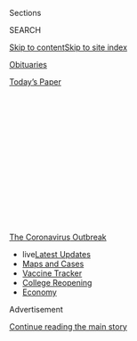 <div id="app">

<div>

<div>

<div>

<div class="NYTAppHideMasthead css-1q2w90k e1suatyy0">

<div class="section css-ui9rw0 e1suatyy2">

<div class="css-eph4ug er09x8g0">

<div class="css-6n7j50">

</div>

<span class="css-1dv1kvn">Sections</span>

<div class="css-10488qs">

<span class="css-1dv1kvn">SEARCH</span>

</div>

[Skip to content](#site-content)[Skip to site
index](#site-index)

</div>

<div id="masthead-section-label" class="css-1wr3we4 eaxe0e00">

[Obituaries](https://www.nytimes.com/section/obituaries)

</div>

<div class="css-10698na e1huz5gh0">

</div>

</div>

<div id="masthead-bar-one" class="section hasLinks css-15hmgas e1csuq9d3">

<div class="css-uqyvli e1csuq9d0">

</div>

<div class="css-1uqjmks e1csuq9d1">

</div>

<div class="css-9e9ivx">

[](https://myaccount.nytimes.com/auth/login?response_type=cookie&client_id=vi)

</div>

<div class="css-1bvtpon e1csuq9d2">

[Today’s
Paper](https://www.nytimes.com/section/todayspaper)

</div>

</div>

</div>

</div>

<div data-aria-hidden="false">

<div id="site-content" data-role="main">

<div>

<div class="css-1aor85t" style="opacity:0.000000001;z-index:-1;visibility:hidden">

<div class="css-1hqnpie">

<div class="css-epjblv">

<span class="css-17xtcya">[Obituaries](/section/obituaries)</span><span class="css-x15j1o">|</span><span class="css-fwqvlz">Roy
Horn, Who Dazzled Audiences as Half of Siegfried & Roy, Dies at
75</span>

</div>

<div class="css-k008qs">

<div class="css-1iwv8en">

<span class="css-18z7m18"></span>

<div>

</div>

</div>

<span class="css-1n6z4y">https://nyti.ms/3dAjcPf</span>

<div class="css-1705lsu">

<div class="css-4xjgmj">

<div class="css-4skfbu" data-role="toolbar" data-aria-label="Social Media Share buttons, Save button, and Comments Panel with current comment count" data-testid="share-tools">

  - 
  - 
  - 
  - 
    
    <div class="css-6n7j50">
    
    </div>

  - 

</div>

</div>

</div>

</div>

</div>

</div>

<div id="NYT_TOP_BANNER_REGION" class="css-13pd83m">

<div>

<div id="styln-prism-menu-1592847958612" class="section interactive-content interactive-size-medium css-1edisqu">

<div class="css-17ih8de interactive-body">

<div id="scroll-container" class="css-1gj85ro">

[<span class="styln-title-wrap"><span class="css-1pje3qr">The
Coronavirus</span><span class="css-1pje3qr">
Outbreak</span></span>](https://www.nytimes.com/news-event/coronavirus?action=click&pgtype=Article&state=default&region=TOP_BANNER&context=storylines_menu)

  - <span class="css-kqxiym" data-emphasize="true">live</span>[Latest
    Updates](https://www.nytimes.com/2020/08/03/world/coronavirus-covid-19.html?action=click&pgtype=Article&state=default&region=TOP_BANNER&context=storylines_menu)
  - [Maps and
    Cases](https://www.nytimes.com/interactive/2020/us/coronavirus-us-cases.html?action=click&pgtype=Article&state=default&region=TOP_BANNER&context=storylines_menu)
  - [Vaccine
    Tracker](https://www.nytimes.com/interactive/2020/science/coronavirus-vaccine-tracker.html?action=click&pgtype=Article&state=default&region=TOP_BANNER&context=storylines_menu)
  - [College
    Reopening](https://www.nytimes.com/2020/08/02/us/covid-college-reopening.html?action=click&pgtype=Article&state=default&region=TOP_BANNER&context=storylines_menu)
  - [Economy](https://www.nytimes.com/live/2020/08/03/business/stock-market-today-coronavirus?action=click&pgtype=Article&state=default&region=TOP_BANNER&context=storylines_menu)

</div>

</div>

</div>

</div>

</div>

<div id="top-wrapper" class="css-1sy8kpn">

<div id="top-slug" class="css-l9onyx">

Advertisement

</div>

[Continue reading the main
story](#after-top)

<div class="ad top-wrapper" style="text-align:center;height:100%;display:block;min-height:250px">

<div id="top" class="place-ad" data-position="top" data-size-key="top">

</div>

</div>

<div id="after-top">

</div>

</div>

<div>

<div id="sponsor-wrapper" class="css-1hyfx7x">

<div id="sponsor-slug" class="css-19vbshk">

Supported by

</div>

[Continue reading the main
story](#after-sponsor)

<div id="sponsor" class="ad sponsor-wrapper" style="text-align:center;height:100%;display:block">

</div>

<div id="after-sponsor">

</div>

</div>

<div class="css-186x18t">

Those We’ve Lost

</div>

<div class="css-1vkm6nb ehdk2mb0">

# Roy Horn, Who Dazzled Audiences as Half of Siegfried & Roy, Dies at 75

</div>

He and his partner mesmerized crowds for decades, using a stunning mix
of magic, costumes and exotic animals. He died of complications of
Covid-19.

<div class="css-79elbk" data-testid="photoviewer-wrapper">

<div class="css-z3e15g" data-testid="photoviewer-wrapper-hidden">

</div>

<div class="css-1a48zt4 ehw59r15" data-testid="photoviewer-children">

![<span class="css-16f3y1r e13ogyst0" data-aria-hidden="true">The
magicians Siegfried Fischbacher, left, and Roy Horn at a benefit show in
Las Vegas in 2001. Their long-running production was one of the most
successful in Las Vegas
history.</span><span class="css-cnj6d5 e1z0qqy90" itemprop="copyrightHolder"><span class="css-1ly73wi e1tej78p0">Credit...</span><span><span>Ethan
Miller/Las Vegas Sun, via
Reuters</span></span></span>](https://static01.nyt.com/images/2020/05/10/us/politics/08horn-obit/merlin_10910529_bb270e2c-169e-4b6a-82f7-f252d2ac17a3-articleLarge.jpg?quality=75&auto=webp&disable=upscale)

</div>

</div>

<div class="css-18e8msd">

<div class="css-vp77d3 epjyd6m0">

<div class="css-1baulvz">

By [<span class="css-1baulvz last-byline" itemprop="name">Robert D.
McFadden</span>](https://www.nytimes.com/by/robert-d-mcfadden)

</div>

</div>

  - 
    
    <div class="css-ld3wwf e16638kd2">
    
    Published May 8, 2020Updated May 18,
    2020
    
    </div>

  - 
    
    <div class="css-4xjgmj">
    
    <div class="css-pvvomx" data-role="toolbar" data-aria-label="Social Media Share buttons, Save button, and Comments Panel with current comment count" data-testid="share-tools">
    
      - 
      - 
      - 
      - 
        
        <div class="css-6n7j50">
        
        </div>
    
      - 
    
    </div>
    
    </div>

</div>

</div>

<div class="section meteredContent css-1r7ky0e" name="articleBody" itemprop="articleBody">

<div class="css-1fanzo5 StoryBodyCompanionColumn">

<div class="css-53u6y8">

*This obituary is part of a series about people who have died in the
coronavirus pandemic. Read about others*
[*here*](https://www.nytimes.com/series/people-who-have-died-of-the-coronavirus)*.*

Roy Horn, who levitated tigers, made elephants disappear, turned himself
into a python and mesmerized Las Vegas audiences for decades as half of
the famed illusionist team [Siegfried &
Roy](http://siegfriedandroy.com/), died on Friday in Las Vegas. He was
75.

The cause was complications of Covid-19, the disease caused by the
coronavirus, according to his publicist, Dave Kirvin. Mr. Horn, who
lived in Las Vegas, tested positive for the virus last week and died at
MountainView Hospital, Mr. Kirvin said.

The German-born Mr. Horn and Siegfried Fischbacher’s long-running
production, one of the most successful in Las Vegas history, ended on
Oct. 3, 2003, when Mr. Horn, on his 59th birthday, was [mauled by
a 400-pound white
tiger](https://www.nytimes.com/2003/10/06/us/onstage-attack-casts-pall-over-las-vegas-strip.html)
that lunged at his throat and dragged him offstage before a stunned
capacity crowd of 1,500 at [MGM’s Mirage hotel and
casino](https://mirage.mgmresorts.com/en.html).

</div>

</div>

<div class="css-1fanzo5 StoryBodyCompanionColumn">

<div class="css-53u6y8">

An aide yanked the tiger’s tail, leapt on its back and tried to pry open
its jaws. Another sprayed it with a fire extinguisher until it let go.
But Mr. Horn’s windpipe had been crushed, and an artery carrying oxygen
to his brain was damaged. He suffered a stroke and partial paralysis on
his left side, underwent two operations at University Medical Center in
Las Vegas and was placed on life support.

After weeks in critical condition, however, Mr. Horn began a long
recovery, with rehabilitation at the U.C.L.A. Medical Center in Los
Angeles. In 2004 he returned to his home in Las Vegas, and within months
he was walking again with assistance. There was even talk of a comeback,
but medical experts and entertainment moguls considered it highly
unlikely.

In February 2009, Siegfried and Roy made one final appearance with a
tiger, a benefit performance for the Lou Ruvo Center for Brain Health in
Las Vegas. They officially retired from show business in 2010.

## A Sorcerer’s Extravaganza

Mr. Horn and Mr. Fischbacher dazzled Las Vegas crowds for 35 years with
[a sorcerer’s extravaganza](https://www.youtube.com/watch?v=jun11ng8WaM)
that combined the glitz of sequined costumes and feathered headdresses
with smoke-and-laser magic and the circus thrills of exotic animals,
including rare white tigers and white lions. Under their spells, a white
tiger turned into a beautiful woman, [a six-ton elephant
vanished](https://www.youtube.com/watch?v=Vk48Dry8KzY), a tiger floated
out over the audience, and Mr. Horn slithered down and became a snake.

“The world has lost one of the greats of magic, but I have lost my best
friend,” Mr. Fischbacher said in a statement on Friday. “From the moment
we met, I knew Roy and I, together, would change the world. There could
be no Siegfried without Roy, and no Roy without Siegfried.”

</div>

</div>

<div class="css-1fanzo5 StoryBodyCompanionColumn">

<div class="css-53u6y8">

The two showmen performed in Europe, Japan and elsewhere. They were
featured in a 1999 3-D Imax movie and a 1994 television special and
appeared at Radio City Music Hall in New York. They broke records for
the longest-running act in Las Vegas and were among the most popular and
highly paid performers on the Strip. They also wrote a book, “Siegfried
and Roy: Mastering the Impossible” (1992).

Mr. Horn and Mr. Fischbacher, who were domestic as well as professional
partners, kept their menageries, including dozens of exotic cats, at a
glass-enclosed tropically forested habitat at the Mirage; at Jungle
Paradise, their 88-acre estate outside town; and at Jungle Palace, their
$10 million Spanish-style home in Las Vegas.

Acknowledging that their acts depended on some endangered species, they
were prominent in various animal conservation efforts, particularly for
the white tiger, native to Asia, and the white lion of Timbavati, in
South Africa. They raised many of their show animals from birth, and
they said the animals were not exploited and were never tranquilized.

Mr. Horn insisted that the white tiger that mauled him — a 7-year-old
male who had been acquired in Mexico, trained by Mr. Horn and used in
performances for six and a half years — not be harmed afterward. The
tiger was quarantined for a time, then returned to its habitat at the
Mirage, where many of the act’s animals were kept on display after the
show ended. The tiger’s name was reported to be Montecore at the time of
the mauling, but it was given by Mr. Horn as Mantecore when the animal
died in 2014 after a short illness.

In the years after the mauling, Mr. Horn and Mr. Fischbacher tried to
minimize what was widely reported as a ferocious attack. They said the
tiger had been unhinged by a woman in the front row with a beehive
hairdo and the sight of Mr. Horn tripping as he tried to step between
them, and that the tiger had picked Mr. Horn up by the neck, as a
tigress might a cub, and was attempting to carry him to safety.

That and other theories — suggesting a provocation by animal-rights
activists or an act of economic terrorism against Las Vegas — were
investigated by the police and federal officials. [A comprehensive
report by the United States Department of
Agriculture](https://www.cbsnews.com/news/roy-horn-tiger-mauling-case-closed/)
discounted all such theories and called it a simple attack by the tiger.
But the department amended its safety regulations for the live
exhibition of big cats to stipulate minimal distances and barriers
between animals and the viewing public.

Investigators quoted witnesses as saying that Mr. Horn had ordered the
tiger to lie down, and that when it refused he hit it on the nose with
his microphone. The tiger then snagged his forearm, and when Mr. Horn
tried to beat it back with the microphone, it lunged at his throat and
dragged him off like a rag doll.

</div>

</div>

<div class="css-1fanzo5 StoryBodyCompanionColumn">

<div class="css-53u6y8">

The cancellation of Siegfried & Roy after the mauling left 267 cast
members and employees out of work, prompted refunds for shows booked
months in advance and led to millions in losses for the Mirage, which
had been selling out the show’s performances for more than 13 years.
With ticket prices of $110, the show, performed six times weekly for 45
weeks a year, brought in about $44 million annually to the Mirage.

</div>

</div>

<div class="css-79elbk" data-testid="photoviewer-wrapper">

<div class="css-z3e15g" data-testid="photoviewer-wrapper-hidden">

</div>

<div class="css-1a48zt4 ehw59r15" data-testid="photoviewer-children">

![<span class="css-16f3y1r e13ogyst0" data-aria-hidden="true">Mr.
Fischbacher, left, and Mr. Horn were honored at the Las Vegas Walk of
Stars outside the Mirage Hotel and Casino on Oct. 3, 2006, Mr. Horn’s
62nd birthday. In 2001, after 20 years of sold-out performances, the two
men signed lifetime contracts to work at the
Mirage.</span><span class="css-cnj6d5 e1z0qqy90" itemprop="copyrightHolder"><span class="css-1ly73wi e1tej78p0">Credit...</span><span>Ethan
Miller/Getty
Images</span></span>](https://static01.nyt.com/images/2020/05/10/obituaries/08horn-virus-lost/08horn-virus-lost-articleLarge.jpg?quality=75&auto=webp&disable=upscale)

</div>

</div>

<div class="css-1fanzo5 StoryBodyCompanionColumn">

<div class="css-53u6y8">

“Throughout the history of Las Vegas, no artists have meant more to the
development of Las Vegas’s global reputation as the entertainment
capital of the world than Siegfried and Roy,” J. Terrence Lanni, who was
the chairman of MGM Mirage, said after the attack. “They are so much
more than the stars of the Mirage. They are the very heart of our
resort.”

## How It All Began

Roy Uwe Ludwig Horn was born on Oct. 3, 1944, in Nordenham, Germany,
near Bremen. Like Mr. Fischbacher, who was five years older and raised
in Rosenheim, a village in Bavaria, Mr. Horn grew up in the turmoil of
wartime and postwar Germany. While Mr. Fischbacher was drawn to magic,
Mr. Horn was taken with animals, including his wolfdog Hexe, and a
cheetah, Chico, at a zoo in Bremen where the boy took an after-school
job feeding animals and cleaning cages.

It was a chance meeting in 1957, when both were working on a German
cruise ship, that led to their partnership. Mr. Fischbacher, a steward,
was entertaining passengers with magic tricks, and Mr. Horn, a cabin
boy, caught his act.

“I told Siegfried if he could make rabbits come out of a hat, why
couldn’t he make cheetahs appear?” Mr. Horn recalled. He said he
smuggled Chico out of the zoo and aboard the ship in a laundry bag. The
new trick, he said, was a hit with passengers.

They formed a partnership in 1959. By 1964, Mr. Horn and Mr.
Fischbacher, still with Chico, were on the road, performing in cabarets
and theaters in Germany and Switzerland. The results were mixed — Chico
ate steak, the men potatoes — until Princess Grace of Monaco saw them at
a 1966 charity benefit in Monte Carlo and gave them a rave notice.

</div>

</div>

<div class="css-1fanzo5 StoryBodyCompanionColumn">

<div class="css-53u6y8">

A rush of publicity ensued. Adding animals and tricks, they were soon
playing nightclubs in Paris and other European cities. They made their
Las Vegas debut at the Tropicana in 1967, and by the early 1970s, having
made Las Vegas their base, were under contract at the MGM Grand. In
1981, they became the main act at the Frontier Hotel; in seven years
there, they performed before three million people.

In 1987, they signed a five-year, $57.5 million contract with Steve
Wynn, owner of the planned $640 million Mirage casino-hotel — a deal
Variety called the largest in show business history. It included $40
million more for a new theater for the show and an $18 million “Secret
Garden” hotel habitat for the animals.

While the hotel was being built, the show went on a 10-month tour of
Japan, where patrons paid up to $300 a ticket. And in 1989, Siegfried &
Roy performed 32 shows over four weeks before packed houses at Radio
City Music Hall in New York. By then, they had added more handlers and
assistants and scores of exotic animals, including white tigers, lions,
panthers, elephants and pythons.

Opening night at the Mirage in 1990 marked the show’s 10,000th
performance in Las Vegas. In the ensuing years there were thousands of
shows, which took in hundreds of millions of dollars. In 2001, after 20
years of sold-out performances, Mr. Horn and Mr. Fischbacher signed
lifetime contracts to work at the Mirage.

A 1994 ABC television special, “Siegfried & Roy: The Magic, the
Mystery,” showed part of their act, but focused on the performers at
home and interacting with animals. The 1999 Imax film [“Siegfried & Roy:
The Magic Box”](https://www.youtube.com/watch?v=hHiA1iDYkWU) detailed
the men’s partnership and featured 3-D shots in which tigers and lions
seemed to leap into the audience.

Animal rights activists generally oppose using wild animals in shows,
but few ever accused Siegfried & Roy of mistreating animals. Mr. Horn
said theirs were exercised daily by handlers, fed special diets and even
had their teeth brushed three times a month. He draped big cats around
his neck for photographers and was seen cuddling and petting animals. He
called his training methods “affection conditioning.”

The men shared their home with tigers, jaguars, mastiffs and other
creatures that often roamed their compound freely. Mr. Horn said he
slept with a tiger or a leopard every night. He said he and Mr.
Fischbacher kept separate quarters and took separate vacations. Mr.
Horn’s mother, Johanna, also lived at their home for many years until
her death in 2000.

</div>

</div>

<div class="css-1fanzo5 StoryBodyCompanionColumn">

<div class="css-53u6y8">

In addition to Mr. Fischbacher, Mr. Horn is survived by a brother,
Werner Horn.

Conservation had been on Mr. Horn’s agenda for decades. In 1982, he and
Mr. Fischbacher obtained their first three white tiger cubs from the
Cincinnati Zoo, an important breeding site for white tigers at that
time. Over the years the partners multiplied their brood tenfold. They
eventually owned 10 percent of the world’s white tigers.

White tigers, which have blue eyes and are larger than orange tigers,
possess a recessive genetic property that creates a virtual absence of
orange pigment in the fur, though most have dark stripes. Another
genetic condition renders the stripes pale, producing an almost
snow-white coat. White tigers are extremely rare in the wild; several
hundred are in captivity, about 100 of them in India. Nearly all are
descendants of a white cub found by the Maharajah of Rewa in India in
1951.

In 1995, Mr. Horn and Mr. Fischbacher obtained two white lion cubs from
the Johannesburg Zoological Society in South Africa. Only five white
lions were known to exist then. Dr. Patrick Condy of the zoological
society later told Cats magazine that breeding efforts by the two men
“virtually guarantee the white lions of Timbavati will not only
continue to exist, but flourish.”

Michael Levenson contributed
reporting.

</div>

</div>

</div>

<div>

</div>

<div>

</div>

<div id="NYT_BELOW_MAIN_CONTENT_REGION">

<div>

<div id="covid-obits-article-embed" class="section css-l08pwh interactive-content interactive-size-medium">

<div class="css-17ih8de interactive-body">

<div class="g-obits-embed" data-preview-slug="2020-04-03-covid-obits">

[](https://www.nytimes.com/interactive/2020/obituaries/people-died-coronavirus-obituaries.html?action=click&pgtype=Article&state=default&region=BELOW_MAIN_CONTENT&context=covid_obits_promo)

<div class="g-hed-summ">

# Those We’ve Lost

The coronavirus pandemic has taken an incalculable death toll. This
series is designed to put names and faces to the numbers.

<span>Read
more</span>

</div>

<div class="g-obits-embed-wrap">

<div id="bernaldina-josé-pedro" class="g-obit">

<div class="g-flex-wrapper-image">

<div class="g-image g-asset-inner">

![](https://static01.nyt.com/images/2020/07/30/obituaries/30Pedro/30Pedro-square640.jpg)

</div>

</div>

<div class="g-flex-wrapper-text">

# Bernaldina José Pedro

<div class="g-meta">

<span>d. Boa Vista, Brazil</span>

</div>

<div class="g-summ">

Leader among the Indigenous
Macuxi

</div>

</div>

</div>

<div id="john-eric-swing" class="g-obit">

<div class="g-flex-wrapper-image">

<div class="g-image g-asset-inner">

![](https://static01.nyt.com/images/2020/07/31/obituaries/31Swing/merlin_175167783_8913bc90-0d64-43f3-a655-1bb1bf1601c9-square640.jpg)

</div>

</div>

<div class="g-flex-wrapper-text">

# John Eric Swing

<div class="g-meta">

<span>d. Fountain Valley, Calif. </span>

</div>

<div class="g-summ">

Champion of
Filipino-Americans

</div>

</div>

</div>

<div id="victor-victor-" class="g-obit">

<div class="g-flex-wrapper-image">

<div class="g-image g-asset-inner">

![](https://static01.nyt.com/images/2020/07/27/obituaries/27Victor/merlin_175001436_38b11f8e-227a-4e2c-9821-7618af9b2524-square640.jpg)

</div>

</div>

<div class="g-flex-wrapper-text">

# Victor Victor

<div class="g-meta">

<span>d. Santo Domingo, Dominican Republic</span>

</div>

<div class="g-summ">

Beloved musician of the Dominican
Republic

</div>

</div>

</div>

<div id="dr-eddie-negrón" class="g-obit">

<div class="g-flex-wrapper-image">

<div class="g-image g-asset-inner">

![](https://static01.nyt.com/images/2020/07/31/obituaries/31Negron/merlin_175160169_516322ae-fd23-4969-b6b2-193ced371105-square640.jpg)

</div>

</div>

<div class="g-flex-wrapper-text">

# Dr. Eddie Negrón

<div class="g-meta">

<span>d. Fort Walton Beach, Fla.</span>

</div>

<div class="g-summ">

Internist on Florida’s Emerald
Coast

</div>

</div>

</div>

<div id="dobby-dobson" class="g-obit">

<div class="g-flex-wrapper-image">

<div class="g-image g-asset-inner">

![](https://static01.nyt.com/images/2020/07/30/obituaries/30Dobson/merlin_175115928_f6b9271c-8f05-4fe1-a38a-5ca4a58f8935-square640.jpg)

</div>

</div>

<div class="g-flex-wrapper-text">

# Dobby Dobson

<div class="g-meta">

<span>d. Coral Springs, Fla.</span>

</div>

<div class="g-summ">

Jamaican singer and
songwriter

</div>

</div>

</div>

<div id="waldemar-gonzalez" class="g-obit">

<div class="g-flex-wrapper-image">

<div class="g-image g-asset-inner">

![](https://static01.nyt.com/images/2020/08/01/obituaries/28Gonzalez/merlin_175002771_beb57888-3951-409a-ae13-03a94b2e962e-square640.jpg)

</div>

</div>

<div class="g-flex-wrapper-text">

# Waldemar Gonzalez

<div class="g-meta">

<span>d. White Plains, N.Y.</span>

</div>

<div class="g-summ">

Teacher and social worker

</div>

</div>

</div>

</div>

</div>

</div>

</div>

</div>

</div>

<div>

</div>

<div>

<div id="bottom-wrapper" class="css-1ede5it">

<div id="bottom-slug" class="css-l9onyx">

Advertisement

</div>

[Continue reading the main
story](#after-bottom)

<div id="bottom" class="ad bottom-wrapper" style="text-align:center;height:100%;display:block;min-height:90px">

</div>

<div id="after-bottom">

</div>

</div>

</div>

</div>

</div>

## Site Index

<div>

</div>

## Site Information Navigation

  - [© <span>2020</span> <span>The New York Times
    Company</span>](https://help.nytimes.com/hc/en-us/articles/115014792127-Copyright-notice)

<!-- end list -->

  - [NYTCo](https://www.nytco.com/)
  - [Contact
    Us](https://help.nytimes.com/hc/en-us/articles/115015385887-Contact-Us)
  - [Work with us](https://www.nytco.com/careers/)
  - [Advertise](https://nytmediakit.com/)
  - [T Brand Studio](http://www.tbrandstudio.com/)
  - [Your Ad
    Choices](https://www.nytimes.com/privacy/cookie-policy#how-do-i-manage-trackers)
  - [Privacy](https://www.nytimes.com/privacy)
  - [Terms of
    Service](https://help.nytimes.com/hc/en-us/articles/115014893428-Terms-of-service)
  - [Terms of
    Sale](https://help.nytimes.com/hc/en-us/articles/115014893968-Terms-of-sale)
  - [Site
    Map](https://spiderbites.nytimes.com)
  - [Help](https://help.nytimes.com/hc/en-us)
  - [Subscriptions](https://www.nytimes.com/subscription?campaignId=37WXW)

</div>

</div>

</div>

</div>
